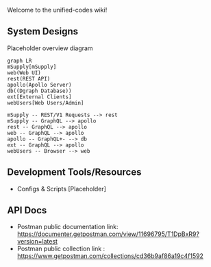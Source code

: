 
Welcome to the unified-codes wiki!
  
## System Designs
Placeholder overview diagram
<!-- An attempt at creating a diagram in mermaid. Also non-final state (e.g. Auth and external codes are not included here. May be better to replace with drawio diagram. -->
```mermaid
graph LR
mSupply[mSupply] 
web(Web UI)
rest(REST API)
apollo(Apollo Server)
db((Dgraph Database))
ext[External Clients] 
webUsers[Web Users/Admin]

mSupply -- REST/V1 Requests --> rest
mSupply -- GraphQL --> apollo
rest -- GraphQL --> apollo
web -- GraphQL --> apollo
apollo -- GraphQL+- --> db
ext -- GraphQL --> apollo
webUsers -- Browser --> web
```

## Development Tools/Resources

* Configs & Scripts [Placeholder]

## API Docs

* Postman public documentation link:  https://documenter.getpostman.com/view/11696795/T1DpBxR9?version=latest
* Postman public collection link : https://www.getpostman.com/collections/cd36b9af86a19c4f1592